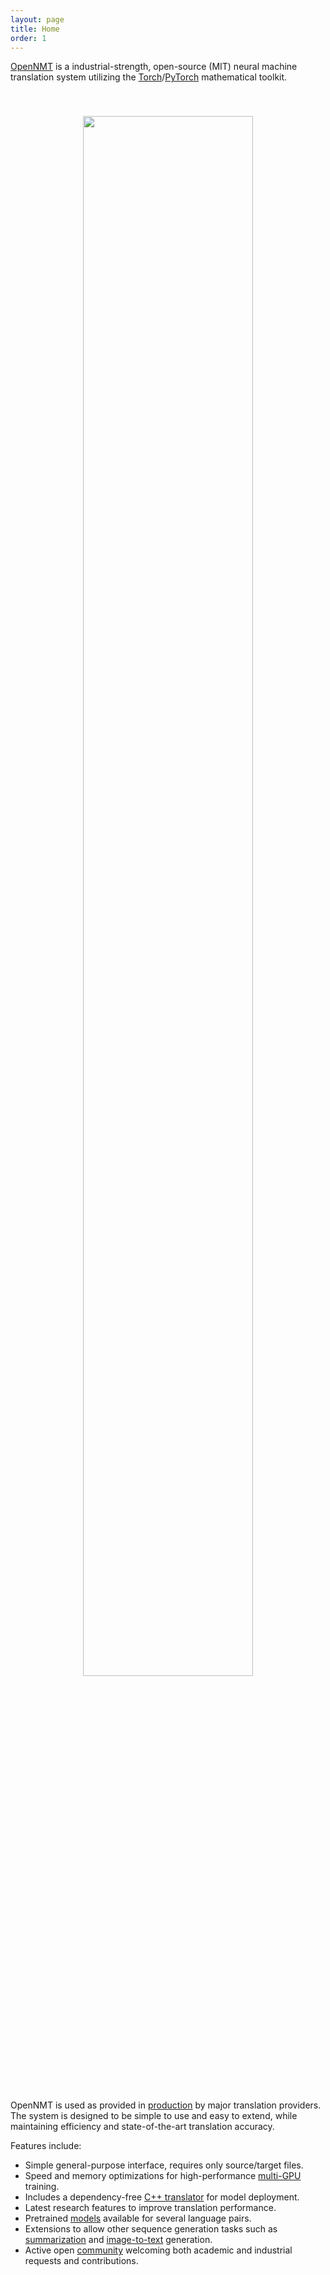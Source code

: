 ```yaml
---
layout: page
title: Home
order: 1
---
```


<a href="https://opennmt.github.io/">OpenNMT</a> is a industrial-strength,
open-source (MIT) neural machine translation system utilizing the
[Torch](http://torch.ch)/[PyTorch](http://pytorch.org) mathematical toolkit. 

<center style="padding: 40px"><img width="80%" src="http://opennmt.github.io/simple-attn.png" /></center>

OpenNMT is used as provided in <a href="https://demo-pnmt.systran.net/">production</a> by major translation providers.
The system is designed to be simple to use and easy to extend, while
maintaining efficiency and state-of-the-art translation accuracy.

Features include:

* Simple general-purpose interface, requires only source/target files.
* Speed and memory optimizations for high-performance <a href="http://opennmt.net/OpenNMT/training/multi_gpu/">multi-GPU</a> training.
* Includes a dependency-free <a href="https://github.com/OpenNMT/CTranslate/">C++ translator</a> for model deployment.
* Latest research features to improve translation performance.
* Pretrained <a href="Models">models</a> available for several language pairs.
* Extensions to allow other sequence generation tasks such as <a href="Models">summarization</a> and <a href="https://github.com/opennmt/im2text">image-to-text</a> generation.
* Active open <a href="http://forum.opennmt.net">community</a> welcoming both academic and industrial requests and contributions.
